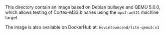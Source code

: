 This directory contain an image based on Debian bullseye and
QEMU 5.0.0, which allows testing of Cortex-M33 binaries
using the `mps2-an521` machine target.

The image is also available on DockerHub at: `kevintownsend/lite-qemu5:v1`
